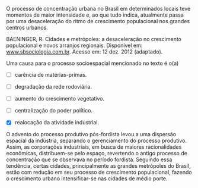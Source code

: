 

O processo de concentração urbana no Brasil em determinados locais teve momentos de maior intensidade e, ao que tudo indica, atualmente passa por uma desaceleração do ritmo de crescimento populacional nos grandes centros urbanos.

BAENINGER, R. Cidades e metrópoles: a desaceleração no crescimento populacional e novos arranjos regionais. Disponível em: www.sbsociologia.com.br. Acesso em: 12 dez. 2012 (adaptado).

Uma causa para o processo socioespacial mencionado no texto é o(a)



- [ ] carência de matérias-primas.
- [ ] degradação da rede rodoviária.
- [ ] aumento do crescimento vegetativo.
- [ ] centralização do poder político.
- [x] realocação da atividade industrial.


O advento do processo produtivo pós-fordista levou a uma dispersão espacial da indústria, separando o gerenciamento do processo produtivo. Assim, as corporações industriais, em busca de maiores racionalidades econômicas, distribuem-se pelo espaço, revertendo o antigo processo de concentração que se observava no período fordista. Seguindo essa tendência, certas cidades, principalmente as grandes metrópoles do Brasil, estão com redução em seu processo de crescimento populacional, fazendo o crescimento urbano intensificar-se nas cidades de médio porte.

        